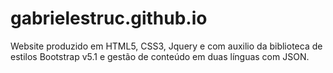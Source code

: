 # gabrielestruc.github.io
Website produzido em HTML5, CSS3, Jquery e com auxilio da biblioteca de estilos Bootstrap v5.1 e gestão de conteúdo em duas línguas com JSON.
